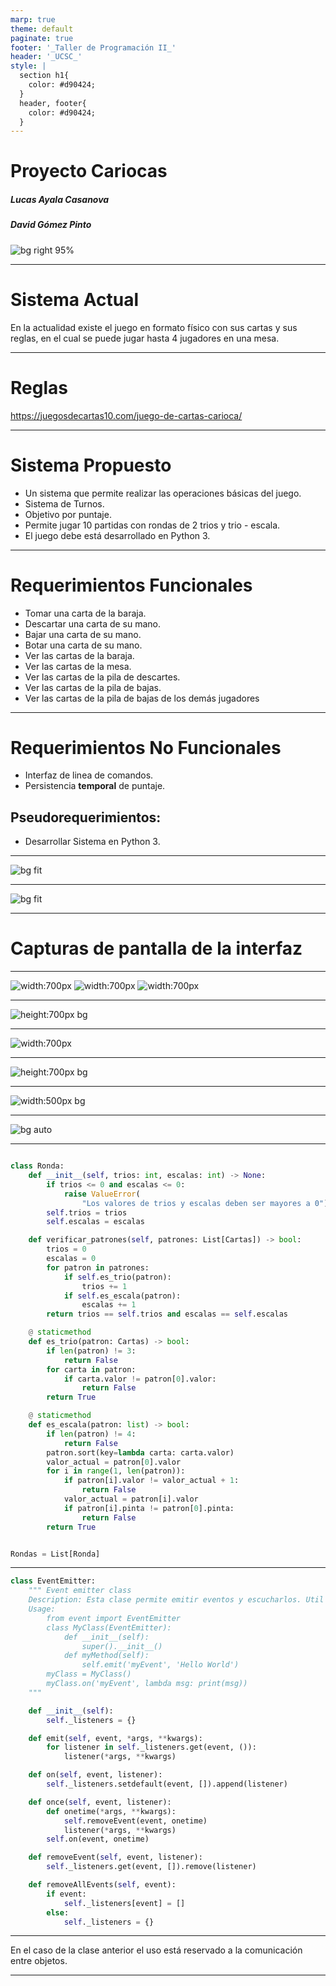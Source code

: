 ```yaml
---
marp: true
theme: default
paginate: true
footer: '_Taller de Programación II_'
header: '_UCSC_'
style: |
  section h1{
    color: #d90424;
  }
  header, footer{
    color: #d90424;
  }
---
```

# Proyecto Cariocas
##### Lucas Ayala Casanova
##### David Gómez Pinto

![bg right 95%](https://www.ucsc.cl/wp-content/uploads/2022/09/logo-ucsc-rojo-2022.png)

---

# Sistema Actual

En la actualidad existe el juego en formato físico con sus cartas y sus reglas, en el cual se puede jugar hasta 4 jugadores en una mesa.

---

# Reglas

https://juegosdecartas10.com/juego-de-cartas-carioca/

---

# Sistema Propuesto

* Un sistema que permite realizar las operaciones básicas del juego.
* Sistema de Turnos.
* Objetivo por puntaje.
* Permite jugar 10 partidas con rondas de 2 trios y trio - escala.
* El juego debe está desarrollado en Python 3.

---

# Requerimientos Funcionales

- Tomar una carta de la baraja.
- Descartar una carta de su mano.
- Bajar una carta de su mano.
- Botar una carta de su mano.
- Ver las cartas de la baraja.
- Ver las cartas de la mesa.
- Ver las cartas de la pila de descartes.
- Ver las cartas de la pila de bajas.
- Ver las cartas de la pila de bajas de los demás jugadores

---

# Requerimientos No Funcionales

- Interfaz de linea de comandos.
- Persistencia **temporal** de puntaje. 

## Pseudorequerimientos:
- Desarrollar Sistema en Python 3. 

---


![bg fit](./images/casosdeuso.png)

---

![bg fit](./images/diagramaclases.png)


---

# Capturas de pantalla de la interfaz

---

![width:700px](./images/menu1.jpg)
![width:700px](./images/menu2.jpg)
![width:700px](./images/menu3.jpg)


---

![height:700px bg ](./images/menu4.jpg)


---


![width:700px](./images/menu5.jpg)

---

![height:700px bg](./images/menu6.jpg)

---

![width:500px bg](./images/menu7.jpg)

---

![bg auto](./images/menu8.jpg)

---

```python

class Ronda:
    def __init__(self, trios: int, escalas: int) -> None:
        if trios <= 0 and escalas <= 0:
            raise ValueError(
                "Los valores de trios y escalas deben ser mayores a 0")
        self.trios = trios
        self.escalas = escalas

    def verificar_patrones(self, patrones: List[Cartas]) -> bool:
        trios = 0
        escalas = 0
        for patron in patrones:
            if self.es_trio(patron):
                trios += 1
            if self.es_escala(patron):
                escalas += 1
        return trios == self.trios and escalas == self.escalas

    @ staticmethod
    def es_trio(patron: Cartas) -> bool:
        if len(patron) != 3:
            return False
        for carta in patron:
            if carta.valor != patron[0].valor:
                return False
        return True

    @ staticmethod
    def es_escala(patron: list) -> bool:
        if len(patron) != 4:
            return False
        patron.sort(key=lambda carta: carta.valor)
        valor_actual = patron[0].valor
        for i in range(1, len(patron)):
            if patron[i].valor != valor_actual + 1:
                return False
            valor_actual = patron[i].valor
            if patron[i].pinta != patron[0].pinta:
                return False
        return True


Rondas = List[Ronda]

```

---

```python
class EventEmitter:
    """ Event emitter class
    Description: Esta clase permite emitir eventos y escucharlos. Util para la comunicacion entre modulos.
    Usage:
        from event import EventEmitter
        class MyClass(EventEmitter):
            def __init__(self):
                super().__init__()
            def myMethod(self):
                self.emit('myEvent', 'Hello World')
        myClass = MyClass()
        myClass.on('myEvent', lambda msg: print(msg))
    """

    def __init__(self):
        self._listeners = {}

    def emit(self, event, *args, **kwargs):
        for listener in self._listeners.get(event, ()):
            listener(*args, **kwargs)

    def on(self, event, listener):
        self._listeners.setdefault(event, []).append(listener)

    def once(self, event, listener):
        def onetime(*args, **kwargs):
            self.removeEvent(event, onetime)
            listener(*args, **kwargs)
        self.on(event, onetime)

    def removeEvent(self, event, listener):
        self._listeners.get(event, []).remove(listener)

    def removeAllEvents(self, event):
        if event:
            self._listeners[event] = []
        else:
            self._listeners = {}
```

---

En el caso de la clase anterior el uso está reservado a la comunicación entre objetos.

---
